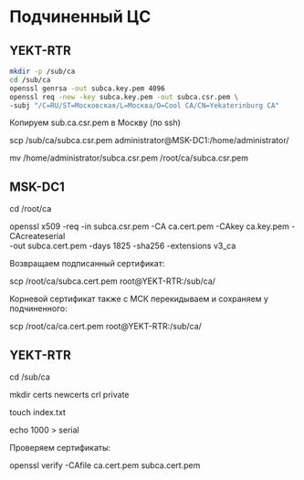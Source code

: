 # Подчиненный ЦС

## YEKT-RTR

```bash
mkdir -p /sub/ca
cd /sub/ca
openssl genrsa -out subca.key.pem 4096
openssl req -new -key subca.key.pem -out subca.csr.pem \
-subj "/C=RU/ST=Московская/L=Москва/O=Cool CA/CN=Yekaterinburg CA"
```

Копируем sub.ca.csr.pem в Москву (по ssh)

scp /sub/ca/subca.csr.pem administrator@MSK-DC1:/home/administrator/

mv /home/administrator/subca.csr.pem /root/ca/subca.csr.pem

## MSK-DC1

cd /root/ca

openssl x509 -req -in subca.csr.pem -CA ca.cert.pem -CAkey ca.key.pem -CAcreateserial \
-out subca.cert.pem -days 1825 -sha256 -extensions v3_ca

Возвращаем подписанный сертификат:

scp /root/ca/subca.cert.pem root@YEKT-RTR:/sub/ca/

Корневой сертификат также с МСК перекидываем и сохраняем у подчиненного:

scp /root/ca/ca.cert.pem root@YEKT-RTR:/sub/ca/

## YEKT-RTR

cd /sub/ca

mkdir certs newcerts crl private

touch index.txt

echo 1000 > serial

Проверяем сертификаты:

openssl verify -CAfile ca.cert.pem subca.cert.pem



